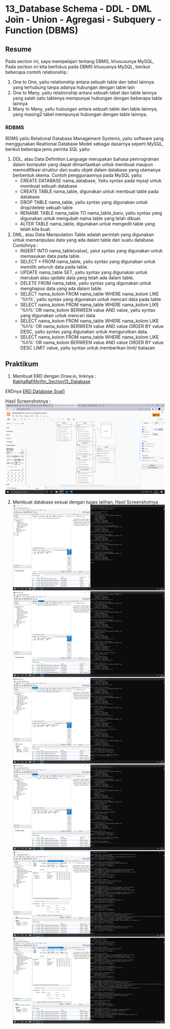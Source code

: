# **13_Database Schema - DDL - DML Join - Union - Agregasi - Subquery - Function (DBMS)**

## Resume
Pada section ini, saya mempelajari tentang DBMS, khususunya MySQL, Pada section ini kita berfokus pada DBMS khususnya MySQL, berikut beberapa contoh relationship :
1. One to One, yaitu relationship antara sebuah table dan tabel lainnya yang terhubung tanpa adanya hubungan dengan table lain
2. One to Many, yaitu relationship antara sebuah tabel dan table lainnya yang salah satu tablenya mempunyai hubungan dengan beberapa table lainnya
3. Many to Many, yaitu hubungan antara sebuah table dan table lainnya, yang masing2 tabel mempunyai hubungan dengan table lainnya.

### RDBMS
RDMS yaitu Relational Database Management Systems, yaitu software yang menggunakan Realtional Database Model sebagai dasarnya seperti MySQL, berikut beberapa jenis perinta SQL yaitu:
1. DDL, atau Data Definition Language merupakan bahasa pemrograman dalam komputer yang dapat dimanfaatkan untuk membuat maupun memodifikasi struktur dari suatu objek dalam database yang utamanya berbentuk skema. Contoh penggunaannya pada MySQL yaitu:
    - CREATE DATABASE nama_database, Yaitu syntax pada mysql untuk membuat sebuah database
    - CREATE TABLE nama_table, digunakan untuk membuat table pada database
    - DROP TABLE nama_table, yaitu syntax yang digunakan untuk drop/delete sebuah table
    - RENAME TABLE nama_table TO nama_table_baru, yaitu syntax yang digunakan untuk mengubah nama table yang telah dibuat.
    - ALTER TABLE nama_table, digunakan untuk mengedit table yang telah kita buat.
2. DML, atau Data Manipulation Table adalah perintah yang digunakan untuk memanipulasi data yang ada dalam table dari suatu database. Contohnya :
    - INSERT INTO nama_table(value), yaiut syntax yang digunakan untuk memasukan data pada table.
    - SELECT * FROM nama_table, yaitu syntax yang digunakan untuk memilih seluruh data pada table.
    - UPDATE nama_table SET, yaitu syntax yang digunakan untuk merubah atau update data yang telah ada dalam table.
    - DELETE FROM nama_table, yaitu syntax yang digunakan untuk menghapus data yang ada dalam table.
    - SELECT nama_kolom FROM nama_table WHERE nama_kolom LIKE '%h%', yaitu syntax yang digunakan untuk mencari data pada table
    - SELECT nama_kolom FROM nama_table WHERE nama_kolom LIKE '%h%' OR nama_kolom BERWEEN value AND value, yaitu syntax yang digunakan untuk mencari data
    - SELECT nama_kolom FROM nama_table WHERE nama_kolom LIKE '%h%' OR nama_kolom BERWEEN value AND value ORDER BY value DESC, yaitu syntax yang digunakan untuk mengurutkan data.
    - SELECT nama_kolom FROM nama_table WHERE nama_kolom LIKE '%h%' OR nama_kolom BERWEEN value AND value ORDER BY value DESC LIMIT value, yaitu syntax untuk memberikan limit/ batasan

## **Praktikum**
1. Membuat ERD dengan Draw.io, linknya : [RakhaRafifArifin_Section13_Database](https://github.com/RakhaRafifA/Java-Spring-Boot_Rakha-Rafif-Arifin/blob/b8efd36898e52b075f305a7bdf1abf9bf7aa42cb/13_Database%20Schema%20-%20DDL%20-%20DML%20Join%20-%20Union%20-%20Agregasi%20-%20Subquery%20-%20Function%20(DBMS)/praktikum/Praktikum%20MySQL.txt)

ERDnya [ERD Database Soal1](https://github.com/RakhaRafifA/Java-Spring-Boot_Rakha-Rafif-Arifin/blob/b8efd36898e52b075f305a7bdf1abf9bf7aa42cb/13_Database%20Schema%20-%20DDL%20-%20DML%20Join%20-%20Union%20-%20Agregasi%20-%20Subquery%20-%20Function%20(DBMS)/praktikum/RakhaRafifArifin_Section13_Database.drawio.png)

Hasil Screenshotnya : ![RakhaRafifArifin_Section13_Database](https://github.com/RakhaRafifA/Java-Spring-Boot_Rakha-Rafif-Arifin/blob/b8efd36898e52b075f305a7bdf1abf9bf7aa42cb/13_Database%20Schema%20-%20DDL%20-%20DML%20Join%20-%20Union%20-%20Agregasi%20-%20Subquery%20-%20Function%20(DBMS)/screenshots/Screenshots%20ERD%20soal%201.PNG)

2. Membuat database sesuai dengan tugas latihan, Hasil Screenshotnya ![RakhaRafifArifin_Section13_Database](https://github.com/RakhaRafifA/Java-Spring-Boot_Rakha-Rafif-Arifin/blob/06130a13081673d4e101f5f05daa6dbdd3e3a07f/13_Database%20Schema%20-%20DDL%20-%20DML%20Join%20-%20Union%20-%20Agregasi%20-%20Subquery%20-%20Function%20(DBMS)/screenshots/Screenshot%201%20(create%20databases%20and%20table).PNG)
![RakhaRafifArifin_Section13_Database](https://github.com/RakhaRafifA/Java-Spring-Boot_Rakha-Rafif-Arifin/blob/06130a13081673d4e101f5f05daa6dbdd3e3a07f/13_Database%20Schema%20-%20DDL%20-%20DML%20Join%20-%20Union%20-%20Agregasi%20-%20Subquery%20-%20Function%20(DBMS)/screenshots/Screenshot%202%20(create%20table).PNG)
![RakhaRafifArifin_Section13_Database](https://github.com/RakhaRafifA/Java-Spring-Boot_Rakha-Rafif-Arifin/blob/06130a13081673d4e101f5f05daa6dbdd3e3a07f/13_Database%20Schema%20-%20DDL%20-%20DML%20Join%20-%20Union%20-%20Agregasi%20-%20Subquery%20-%20Function%20(DBMS)/screenshots/Screenshot%203%20(menambahkan%20kolom%20dan%20rename%20table).PNG)
![RakhaRafifArifin_Section13_Database](https://github.com/RakhaRafifA/Java-Spring-Boot_Rakha-Rafif-Arifin/blob/06130a13081673d4e101f5f05daa6dbdd3e3a07f/13_Database%20Schema%20-%20DDL%20-%20DML%20Join%20-%20Union%20-%20Agregasi%20-%20Subquery%20-%20Function%20(DBMS)/screenshots/Screenshot%204%20(drop%20table%20shipping).PNG)
![RakhaRafifArifin_Section13_Database](https://github.com/RakhaRafifA/Java-Spring-Boot_Rakha-Rafif-Arifin/blob/06130a13081673d4e101f5f05daa6dbdd3e3a07f/13_Database%20Schema%20-%20DDL%20-%20DML%20Join%20-%20Union%20-%20Agregasi%20-%20Subquery%20-%20Function%20(DBMS)/screenshots/Screenshot%205%20(create%20relationships%20between%20table).PNG)
![RakhaRafifArifin_Section13_Database](https://github.com/RakhaRafifA/Java-Spring-Boot_Rakha-Rafif-Arifin/blob/06130a13081673d4e101f5f05daa6dbdd3e3a07f/13_Database%20Schema%20-%20DDL%20-%20DML%20Join%20-%20Union%20-%20Agregasi%20-%20Subquery%20-%20Function%20(DBMS)/screenshots/Screenshot%206%20(create%20relationships%20between%20tables).PNG)